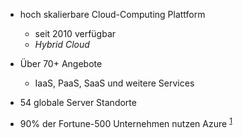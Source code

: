 
- hoch skalierbare Cloud-Computing Plattform
    - seit 2010 verfügbar
    - *Hybrid Cloud*


- Über 70+ Angebote
    - IaaS, PaaS, SaaS und weitere Services
- 54 globale Server Standorte
- 90% der Fortune-500 Unternehmen nutzen Azure <sup>[1](https://azure.microsoft.com/de-de/overview/what-is-azure/)</sup>
